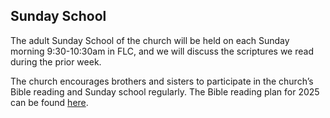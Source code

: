 ## Sunday School

The adult Sunday School of the church will be held on each Sunday morning 9:30-10:30am in FLC, and we will discuss the scriptures we read during the prior week.

The church encourages brothers and sisters to participate in the church’s Bible reading and Sunday school regularly. The Bible reading plan for 2025 can be found [here](https://pub-89e9920648c44264b2116fe675041bf5.r2.dev/CSCBC2025BibleReadingPlan.pdf).
